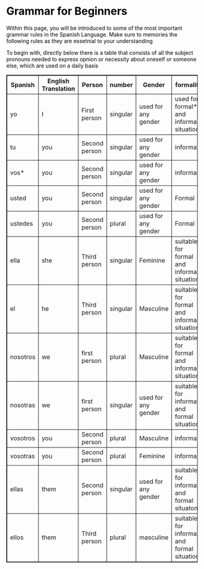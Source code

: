 <h1 style="color:black;"><b>Grammar for Beginners</b></h1>

<p style="color:black;">Within this page, you will be introduced to some of the most important grammar rules in the Spanish Language. Make sure to memories the following rules as they are essetnial to your understanding</p>

<P style="color:black;">To begin with, directly below there is a table that consists of all the subject pronouns needed to express opnion or necessity about oneself or someone else, which are used on a daily basis<p>

<html>
<head>
<style>
table, th, td {
  border: 1px solid black;
}
</style>
</head>
<body>
  
<table style="width:100%">
  <tr>
    <th>Spanish</th>
    <th>English Translation</th>
    <th>Person</th>
    <th>number</th>
    <th>Gender</th>
    <th>formality</th>
  </tr>
  <tr>
    <td>yo</td>
    <td>I</td>
    <td>First person</td>
    <td>singular</td>
    <td> used for any gender </td>
    <td> used for formal* and informal* situations</td>
  </tr>
  <tr>
    <td>tu</td>
    <td>you</td>
    <td>Second person</td>
    <td>singular</td>
    <td>used for any gender </td>
    <td>informal</td>
  </tr>
  <tr>
    <td>vos*</td>
    <td>you</td>
    <td>Second person</td>
    <td>singular</td>
    <td>used for any gender </td>
    <td>informal</td>
  </tr>
  <tr>
    <td>usted</td>
    <td>you</td>
    <td>Second person</td>
    <td>singular</td>
    <td>used for any gender </td>
    <td>Formal</td>
  </tr>
  <tr>
    <td>ustedes</td>
    <td>you</td>
    <td>Second person</td>
    <td>plural</td>
    <td>used for any gender </td>
    <td>Formal</td>
  </tr>
  <tr>
    <td>ella</td>
    <td>she</td>
    <td>Third person</td>
    <td>singular</td>
    <td>Feminine</td>
    <td>suitable for formal and informal situations</td>
  </tr>
  <tr>
    <td>el</td>
    <td>he</td>
    <td>Third person</td>
    <td>singular</td>
    <td>Masculine</td>
    <td>suitable for formal and informal situations</td>
  </tr>
  <tr>
    <td>nosotros</td>
    <td>we</td>
    <td>first person</td>
    <td>plural</td>
    <td>Masculine</td>
    <td>suitable for formal and informal situations</td>
  </tr>
  <tr>
    <td>nosotras</td>
    <td>we</td>
    <td>first person</td>
    <td>singular</td>
    <td>used for any gender </td>
    <td>suitable for informal and formal situations</td>
  </tr>
  <tr>
    <td>vosotros</td>
    <td>you</td>
    <td>Second person</td>
    <td>plural</td>
    <td>Masculine</td>
    <td>informal</td>
  </tr>
  <tr>
    <td>vosotras</td>
    <td>you</td>
    <td>Second person</td>
    <td>plural</td>
    <td>Feminine</td>
    <td>informal</td>
  </tr>
  <tr>
    <td>ellas</td>
    <td>them</td>
    <td>Second person</td>
    <td>singular</td>
    <td>used for any gender </td>
    <td>suitable for informal and formal situatons</td>
  </tr>
  <tr>
    <td>ellos</td>
    <td>them</td>
    <td>Third person</td>
    <td>plural</td>
    <td>masculine</td>
    <td>suitable for informal and formal situations</td>
 </tr>
</table>






